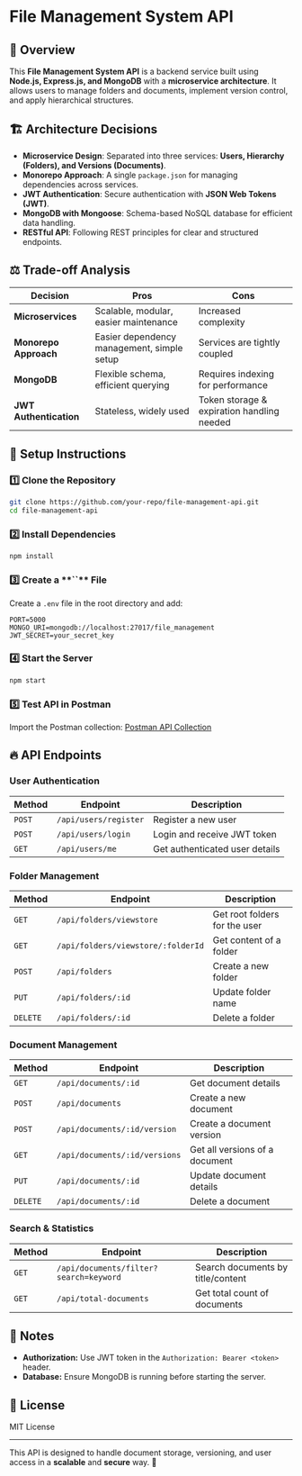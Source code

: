 # File Management System API

## 📌 Overview

This **File Management System API** is a backend service built using **Node.js, Express.js, and MongoDB** with a **microservice architecture**. It allows users to manage folders and documents, implement version control, and apply hierarchical structures.

## 🏗️ Architecture Decisions

- **Microservice Design**: Separated into three services: **Users, Hierarchy (Folders), and Versions (Documents)**.
- **Monorepo Approach**: A single `package.json` for managing dependencies across services.
- **JWT Authentication**: Secure authentication with **JSON Web Tokens (JWT)**.
- **MongoDB with Mongoose**: Schema-based NoSQL database for efficient data handling.
- **RESTful API**: Following REST principles for clear and structured endpoints.

## ⚖️ Trade-off Analysis

| Decision               | Pros                                       | Cons                                       |
| ---------------------- | ------------------------------------------ | ------------------------------------------ |
| **Microservices**      | Scalable, modular, easier maintenance      | Increased complexity                       |
| **Monorepo Approach**  | Easier dependency management, simple setup | Services are tightly coupled               |
| **MongoDB**            | Flexible schema, efficient querying        | Requires indexing for performance          |
| **JWT Authentication** | Stateless, widely used                     | Token storage & expiration handling needed |

## 🚀 Setup Instructions

### 1️⃣ **Clone the Repository**

```sh
git clone https://github.com/your-repo/file-management-api.git
cd file-management-api
```

### 2️⃣ **Install Dependencies**

```sh
npm install
```

### 3️⃣ **Create a \*\***\`\`\***\* File**

Create a `.env` file in the root directory and add:

```
PORT=5000
MONGO_URI=mongodb://localhost:27017/file_management
JWT_SECRET=your_secret_key
```

### 4️⃣ **Start the Server**

```sh
npm start
```

### 5️⃣ **Test API in Postman**

Import the Postman collection: [Postman API Collection](#)

## 🔥 API Endpoints

### **User Authentication**

| Method | Endpoint              | Description                    |
| ------ | --------------------- | ------------------------------ |
| `POST` | `/api/users/register` | Register a new user            |
| `POST` | `/api/users/login`    | Login and receive JWT token    |
| `GET`  | `/api/users/me`       | Get authenticated user details |

### **Folder Management**

| Method   | Endpoint                           | Description                   |
| -------- | ---------------------------------- | ----------------------------- |
| `GET`    | `/api/folders/viewstore`           | Get root folders for the user |
| `GET`    | `/api/folders/viewstore/:folderId` | Get content of a folder       |
| `POST`   | `/api/folders`                     | Create a new folder           |
| `PUT`    | `/api/folders/:id`                 | Update folder name            |
| `DELETE` | `/api/folders/:id`                 | Delete a folder               |

### **Document Management**

| Method   | Endpoint                      | Description                    |
| -------- | ----------------------------- | ------------------------------ |
| `GET`    | `/api/documents/:id`          | Get document details           |
| `POST`   | `/api/documents`              | Create a new document          |
| `POST`   | `/api/documents/:id/version`  | Create a document version      |
| `GET`    | `/api/documents/:id/versions` | Get all versions of a document |
| `PUT`    | `/api/documents/:id`          | Update document details        |
| `DELETE` | `/api/documents/:id`          | Delete a document              |

### **Search & Statistics**

| Method | Endpoint                               | Description                       |
| ------ | -------------------------------------- | --------------------------------- |
| `GET`  | `/api/documents/filter?search=keyword` | Search documents by title/content |
| `GET`  | `/api/total-documents`                 | Get total count of documents      |

## 📌 Notes

- **Authorization:** Use JWT token in the `Authorization: Bearer <token>` header.
- **Database:** Ensure MongoDB is running before starting the server.

## 📜 License

MIT License

---

This API is designed to handle document storage, versioning, and user access in a **scalable** and **secure** way. 🚀
